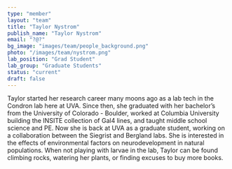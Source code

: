 ```yaml
---
type: "member"
layout: "team"
title: "Taylor Nystrom"
publish_name: "Taylor Nystrom"
email: "?@?"
bg_image: "images/team/people_background.png"
photo: "/images/team/nystrom.png"
lab_position: "Grad Student"
lab_group: "Graduate Students"
status: "current"
draft: false
---
```


Taylor started her research career many moons ago as a lab tech in the Condron lab here at UVA.  Since then, she graduated with her bachelor’s from the University of Colorado - Boulder, worked at Columbia University building the INSITE collection of Gal4 lines, and taught middle school science and PE.  Now she is back at UVA as a graduate student, working on a collaboration between the Siegrist and Bergland labs.  She is interested in the effects of environmental factors on neurodevelopment in natural populations.  When not playing with larvae in the lab, Taylor can be found climbing rocks, watering her plants, or finding excuses to buy more books.
